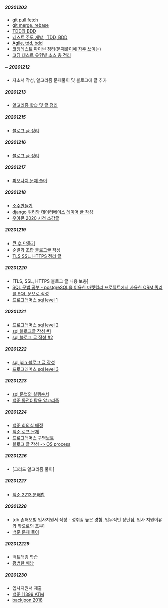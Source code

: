 ##### 20201203
- [git pull fetch](https://yuja-kong.tistory.com/60)
- [git merge, rebase](https://cyberx.tistory.com/96)
- [TDD와 BDD](https://brunch.co.kr/@cheuora/42)
- [테스트 주도 개발 , TDD, BDD](https://yorr.tistory.com/26)
- [Agile, tdd, bdd](https://blog.metafor.kr/159)
- [코딩테스트 파이썬 정리(문제풀이에 자주 쓰이는)](https://goldfishhead.tistory.com/25)
- [코딩 테스트 유형별 소스 총 정리](https://goldfishhead.tistory.com/101?category=808053)

##### ~ 20201212
- 자소서 작성, 알고리즘 문제풀이 및 블로그에 글 추가

##### 20201213
- [알고리즘 학습 및 글 정리](https://russwest.tistory.com/38?category=825593)

##### 20201215
- [블로그 글 정리](https://russwest.tistory.com/39?category=820451)

##### 20201216
- [블로그 글 정리](https://russwest.tistory.com/40)

##### 20201217
- [피보나치 문제 풀이](https://github.com/jeonyh0924/TIL/commit/a8bb5242e668445880b6b354385846446cd65ec7)

##### 20201218
- [소수만들기]()
- [django 쿼리와 데이터베이스 레이어 글 작성](https://russwest.tistory.com/43?category=820451)
- [우아콘 2020 시청 소감글](https://russwest.tistory.com/42?category=0)

##### 20201219
- [큰 수 만들기](https://russwest.tistory.com/45?category=825593)
- [순열과 조합 블로그글 작성](https://russwest.tistory.com/44?category=825593)
- [TLS SSL, HTTPS 정리 글](https://russwest.tistory.com/46?category=820452)

##### 20201220
- [TLS, SSL, HTTPS 블로그 글 내용 보충]
- [SQL 문법 공부 - postgreSQL을 이용한 마켓컬리 프로젝트에서 사용한 ORM 쿼리를 SQL 문으로 작성](https://russwest.tistory.com/47)
- [프로그래머스 sql level 1](https://russwest.tistory.com/48)

##### 20201221
- [프로그래머스 sql level 2](https://russwest.tistory.com/49?category=827412)
- [sql 블로그글 작성 #1 ](https://russwest.tistory.com/50?category=827412)
- [sql 블로그 글 작성 #2](https://russwest.tistory.com/51?category=827412)

##### 20201222
- [sql join 블로그 글 작성](https://russwest.tistory.com/52)
- [프로그래머스 sql level 3 ](https://russwest.tistory.com/53?category=827412)

##### 20201223
- [sql 문법의 실행순서](https://russwest.tistory.com/54)
- [백준 동전0 탐욕 알고리즘](https://russwest.tistory.com/55)

##### 20201224
- [백준 회의실 배정](https://russwest.tistory.com/56)
- [백준 로프 문제](https://russwest.tistory.com/57)
- [프로그래머스 구명보트](https://russwest.tistory.com/58)
- [블로그 글 작성 -> OS process](https://russwest.tistory.com/59)


##### 20201226
- [그리드 알고리즘 풀이]

##### 20201227
- [백준 2213 분해합](https://russwest.tistory.com/60)

##### 20201228
- [db 손해보험 입사지원서 작성 - 성취감 높은 경험, 업무적인 장단점, 입사 지원이유와 앞으로의 포부]
- [백준 문제 풀이](https://russwest.tistory.com/61)

##### 202012229
- 백트래킹 학습
- [평범한 배낭](https://russwest.tistory.com/63)

##### 20201230
- 입사지원서 제출
- [백준 11399 ATM](https://russwest.tistory.com/64)
- [backjoon 2018](https://russwest.tistory.com/65)
